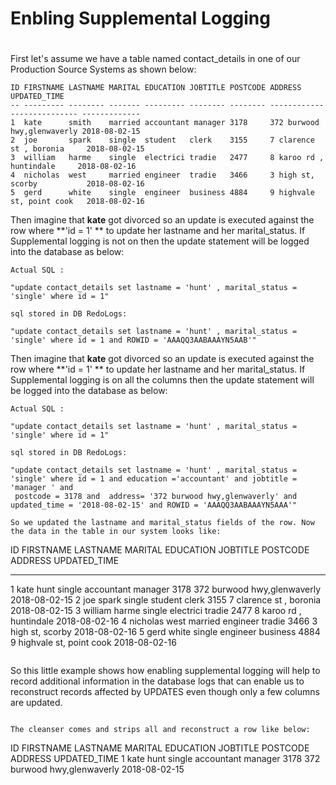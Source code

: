 

# Enbling Supplemental Logging 

#
#

First let's assume we have a table named contact_details in one of our Production Source Systems as shown below:


```
ID FIRSTNAME LASTNAME MARITAL EDUCATION JOBTITLE POSTCODE ADDRESS                     UPDATED_TIME 
-- --------- -------- ------- --------- -------- -------- --------------------------- -------------
1  kate      smith    married accountant manager 3178     372 burwood hwy,glenwaverly 2018-08-02-15
2  joe       spark    single  student   clerk    3155     7 clarence st , boronia     2018-08-02-15
3  william   harme    single  electrici tradie   2477     8 karoo rd , huntindale     2018-08-02-16
4  nicholas  west     married engineer  tradie   3466     3 high st, scorby           2018-08-02-16
5  gerd      white    single  engineer  business 4884     9 highvale st, point cook   2018-08-02-16

```


Then imagine that **kate** got divorced so an update is executed against the  row where **'id = 1' ** to update her lastname and her marital_status.
If Supplemental logging is not on then the update statement will be logged into the database as below:
``` 
Actual SQL :

"update contact_details set lastname = 'hunt' , marital_status = 'single' where id = 1" 

sql stored in DB RedoLogs:

"update contact_details set lastname = 'hunt' , marital_status = 'single' where id = 1 and ROWID = 'AAAQQ3AABAAAYN5AAB'" 
```

Then imagine that **kate** got divorced so an update is executed against the  row where **'id = 1' ** to update her lastname and her marital_status.
If Supplemental logging is on all the columns then the update statement will be logged into the database as below:

``` 
Actual SQL :

"update contact_details set lastname = 'hunt' , marital_status = 'single' where id = 1" 

sql stored in DB RedoLogs:

"update contact_details set lastname = 'hunt' , marital_status = 'single' where id = 1 and education ='accountant' and jobtitle = 'manager ' and
 postcode = 3178 and  address= '372 burwood hwy,glenwaverly' and  updated_time = '2018-08-02-15' and ROWID = 'AAAQQ3AABAAAYN5AAA'" 

So we updated the lastname and marital_status fields of the row. Now the data in the table in our system looks like:

```
ID FIRSTNAME LASTNAME MARITAL EDUCATION JOBTITLE POSTCODE ADDRESS                     UPDATED_TIME 
-- --------- -------- ------- --------- -------- -------- --------------------------- -------------
1  kate      hunt     single  accountant manager  3178    372 burwood hwy,glenwaverly 2018-08-02-15
2  joe       spark    single  student   clerk    3155     7 clarence st , boronia     2018-08-02-15
3  william   harme    single  electrici tradie   2477     8 karoo rd , huntindale     2018-08-02-16
4  nicholas  west     married engineer  tradie   3466     3 high st, scorby           2018-08-02-16
5  gerd      white    single  engineer  business 4884     9 highvale st, point cook   2018-08-02-16

```

```
So this little example shows how enabling supplemental logging will help to record additional information in the database logs that can enable us to reconstruct records affected by UPDATES even though only a few columns are updated. 
``` 

The cleanser comes and strips all and reconstruct a row like below:
```
ID FIRSTNAME LASTNAME MARITAL EDUCATION  JOBTITLE POSTCODE          ADDRESS            UPDATED_TIME 
1  kate      hunt     single  accountant manager  3178     372 burwood hwy,glenwaverly 2018-08-02-15
```
